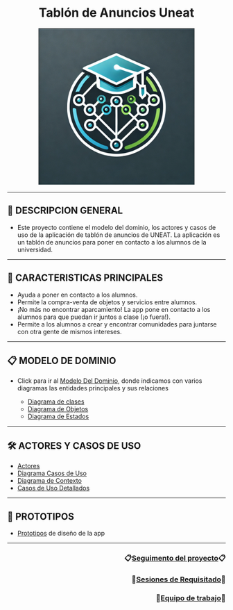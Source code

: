 <div align="center">

# Tablón de Anuncios Uneat 
<img src="https://github.com/miguelgomez75/24-25-IdSw1-SDR/blob/main/images/Logo.png" alt="Alt text" width="360" height="360">

</div>

---
## 🧩 DESCRIPCION GENERAL
- Este proyecto contiene el modelo del dominio, los actores y casos de uso de la aplicación de tablón de anuncios de UNEAT. La aplicación es un tablón de anuncios para poner en contacto a los alumnos de la universidad.

---
## 📣 CARACTERISTICAS PRINCIPALES
- Ayuda a poner en contacto a los alumnos.
- Permite la compra-venta de objetos y servicios entre alumnos.
- ¡No más no encontrar aparcamiento! La app pone en contacto a los alumnos para que puedan ir juntos a clase (¡o fuera!).
- Permite a los alumnos a crear y encontrar comunidades para juntarse con otra gente de mismos intereses.

---
## 📋 MODELO DE DOMINIO
- Click para ir al [Modelo Del Dominio](/Readmes/ModeloDelDominio.md), donde indicamos con varios diagramas las entidades principales y sus relaciones

    - [Diagrama de clases](/Readmes/ModeloDelDominio.md#diagrama-de-clases)
    - [Diagrama de Objetos](/Readmes/ModeloDelDominio.md#diagrama-de-objetos)
    - [Diagrama de Estados](/Readmes/ModeloDelDominio.md#diagrama-de-estados)

---
## 🛠️ ACTORES Y CASOS DE USO
- [Actores](/Readmes/ActoresYCasosDeUsos.md#jerarqu%C3%ADa-de-actores-primarios)
- [Diagrama Casos de Uso](https://github.com/miguelgomez75/24-25-IdSw1-SDR/blob/main/Readmes/ActoresYCasosDeUsos.md#actores-primarios)
- [Diagrama de Contexto](/Readmes/DiagramaDeContexto.md)
- [Casos de Uso Detallados](/Readmes/DetalladoDeCasosDeUso.md)

---
## 📸 PROTOTIPOS
- [Prototipos](https://github.com/miguelgomez75/24-25-IdSw1-SDR/blob/main/Readmes/Prototipos.md) de diseño de la app

---
<div align="right">

### 📋[Seguimento del proyecto](https://github.com/users/miguelgomez75/projects/3/views/1)📋
### 🏢[Sesiones de Requisitado](https://github.com/miguelgomez75/24-25-IdSw1-SDR/tree/main/Documentaci%C3%B3n/Sesiones%20de%20Requisitado)🏢 
### 👥[Equipo de trabajo](https://github.com/miguelgomez75/24-25-IdSw1-SDR/tree/4bb7527370d4986cec958658da9f81fc16de6cde/Documentaci%C3%B3n/Equipo%20de%20Trabajo)👥 

</div>
